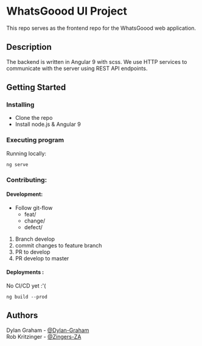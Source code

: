 # WhatsGoood UI Project

This repo serves as the frontend repo for the WhatsGoood web application. 

## Description

The backend is written in Angular 9 with scss. 
We use HTTP services to communicate with the server using REST API endpoints.

## Getting Started

### Installing

* Clone the repo
* Install node.js & Angular 9
### Executing program

Running locally:

```
ng serve
```

### Contributing:

#### Development:
* Follow git-flow
    * feat/
    * change/
    * defect/
1. Branch develop
2. commit changes to feature branch
3. PR to develop
4. PR develop to master 

#### Deployments :
No  CI/CD yet :'(
```
ng build --prod 
```


## Authors

Dylan Graham - [@Dylan-Graham](https://github.com/Dylan-Graham)   
Rob Kritzinger - [@Zingers-ZA](https://github.com/Zingers-ZA)   
